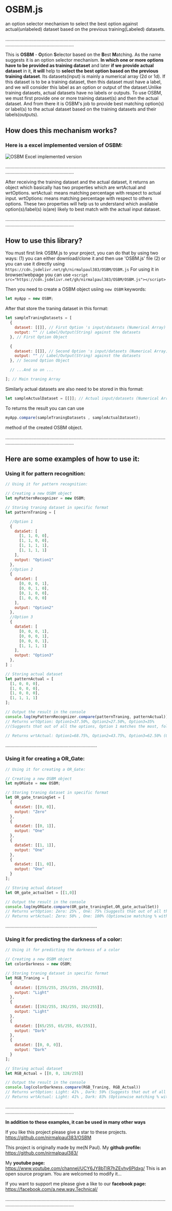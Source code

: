 # OSBM.js
an option selector mechanism to select the best option against actual(unlabeled) dataset based on the previous training(Labeled) datasets.

.................................................................................................................................................................................

This is **OSBM** - **O**ption **S**elector based on the **B**est **M**atching. As the name suggests it is an option selector mechanism. **In which one or more options have to be provided as training
dataset** and later **if we provide actual dataset** in it, **it will** help to **select the best option based on the previous training dataset**. Its datasets(input) is mainly a numerical
array (2d or 1d).  If this dataset is to be a training dataset, then this dataset must have a label, and we will consider this label as an option or output of the dataset.Unlike
training datasets, actual datasets have no labels or outputs. To use OSBM, we must first provide one or more training dataset(s) and then the actual dataset. And from there it
is OSBM's job to provide best matching option(s) or label(s) to the actual dataset based on the training datasets and their labels(outputs).

## **How does this mechanism works?** ##
### **Here is a excel implemented version of OSBM:** ###
![OSBM Excel implemented version](OSBM%20implemented%20in%20excel.jpg)

.................................................................................................................................................................................

After receiving the training dataset and the actual dataset, it returns an object which basically has two properties which are wrtActual and wrtOptions. wrtActual: means
matching percentage with respect to actual input. wrtOptions: means matching percentage with respect to others options. These two properties will help us to understand which available option(s)/label(s) is(are) likely to best match with the actual input dataset.

.................................................................................................................................................................................

## How to use this library? ##
You must first link OSBM.js to your project, you can do that by using two ways:
(1) you can either download/clone it and then use 'OSBM.js' file
(2) or you can use it directly using `https://cdn.jsdelivr.net/gh/nirmalpaul383/OSBM/OSBM.js`
For using it in browser/webpage you can use ``` <script src="https://cdn.jsdelivr.net/gh/nirmalpaul383/OSBM/OSBM.js"></script> ```

Then you need to create a OSBM object usiing ` new OSBM ` keywords:
```JavaScript
let myApp = new OSBM;
```
After that store the traning dataset in this format:
```javascript
let sampleTraningDatasets = [
  {
    dataset: [[]], // First Option 's input/datasets (Numerical Array)
    output: "" // Label/Output(String) against the datasets
  }, // First Option Object

  {
    dataset: [[]], // Second Option 's input/datasets (Numerical Array)
    output: "" // Label/Output(String) against the datasets
  }, // Second Option Object

  // ...And so on ...

]; // Main traning Array

```
Similarly actual datasets are also need to be stored in this format:
```JavaScript
let sampleActualDataset = [[]]; // Actual input/datasets (Numerical Array)
```
To returns the result you can can use
```JavaScript
myApp.compare(sampleTraningDatasets , sampleActualDataset);
```
method of the created OSBM object.

.................................................................................................................................................................................

## Here are some examples of how to use it: ##

### **Using it for pattern recognition:** ###
```JavaScript
// Using it for pattern recognition:

// Creating a new OSBM object
let myPatternRecognizer = new OSBM;

// Storing traning dataset in specific format
let patternTraning = [

  //Option 1
  {
    dataSet: [
      [1, 1, 0, 0],
      [1, 1, 0, 0],
      [1, 1, 1, 1],
      [1, 1, 1, 1]
    ],
    output: "Option1"
  },
  //Option 2
  {
    dataSet: [
      [0, 0, 0, 1],
      [0, 0, 1, 0],
      [0, 1, 0, 0],
      [1, 0, 0, 0]
    ],
    output: "Option2"
  },
  //Option 3
  {
    dataSet: [
      [0, 0, 0, 1],
      [0, 0, 0, 1],
      [0, 0, 0, 1],
      [1, 1, 1, 1]
    ],
    output: "Option3"
  },
] ;

// Storing actual dataset
let patternActual = [
  [1, 0, 0, 0],
  [1, 0, 0, 0],
  [1, 0, 0, 0],
  [1, 1, 1, 1]
];

// Output the result in the console
console.log(myPatternRecognizer.compare(patternTraning, patternActual))
// Returns wrtOption: Option1=37.50%, Option2=27.50%, Option3=35%
//(Suggests that out of all the options, Option 1 matches the most, followed by Option 3 and finally Option 2.)

// Returns wrtActual: Option1=68.75%, Option2=43.75%, Option3=62.50% (Optionwise matching % with the actual input datasets)
```
.......................................................................

### **Using it for creating a OR_Gate:** ###
```JavaScript
// Using it for creating a OR_Gate:

// Creating a new OSBM object
let myORGate = new OSBM;

// Storing traning dataset in specific format
let OR_gate_traningSet = [
  {
    dataSet: [[0, 0]],
    output: "Zero"
  },
  {
    dataSet: [[0, 1]],
    output: "One"
  },
  {
    dataSet: [[1, 1]],
    output: "One"
  },
  {
    dataSet: [[1, 0]],
    output: "One"
  }
];

// Storing actual dataset
let OR_gate_actualSet = [[1,0]]

// Output the result in the console
console.log(myORGate.compare(OR_gate_traningSet,OR_gate_actualSet))
// Returns wrtOption: Zero: 25% , One: 75% (Suggests that out of all the options(Zero & One), One matches the most.)
// Returns wrtActual: Zero: 50% , One: 100% (Optionwise matching % with the actual input datasets)
```
.......................................................................

### **Using it for predicting the darkness of a color:** ###
```JavaScript
// Using it for predicting the darkness of a color

// Creating a new OSBM object
let colorDarkness = new OSBM;

// Storing traning dataset in specific format
let RGB_Traning = [
  {
    dataSet: [[255/255, 255/255, 255/255]],
    output: "Light"
  },
  {
    dataSet: [[192/255, 192/255, 192/255]],
    output: "Light"
  },
  {
    dataSet: [[65/255, 65/255, 65/255]],
    output: "Dark"
  },
  {
    dataSet: [[0, 0, 0]],
    output: "Dark"
  }
];

// Storing actual dataset
let RGB_Actual = [[0, 0, 128/255]]

// Output the result in the console
console.log(colorDarkness.compare(RGB_Traning, RGB_Actual))
// Returns wrtOption: Light: 41% , Dark: 59% (Suggests that out of all the options(Light & Dark), Dark matches the most.)
// Returns wrtActual: Light: 41% , Dark: 83% (Optionwise matching % with the actual input datasets)
```
.................................................................................................................................................................................

**In addition to these examples, it can be used in many other ways**

If you like this project please give a star to these projects. https://github.com/nirmalpaul383/OSBM

This project is originally made by me(N Paul). My **github profile:** https://github.com/nirmalpaul383/ 

My **youtube page:** https://www.youtube.com/channel/UCY6JY8bTlR7hZEvhy6Pldxg/
This is an open source program. You are welcomed to modify it...

If you want to support me please give a like to our **facebook page:** https://facebook.com/a.new.way.Technical/

.................................................................................................................................................................................
